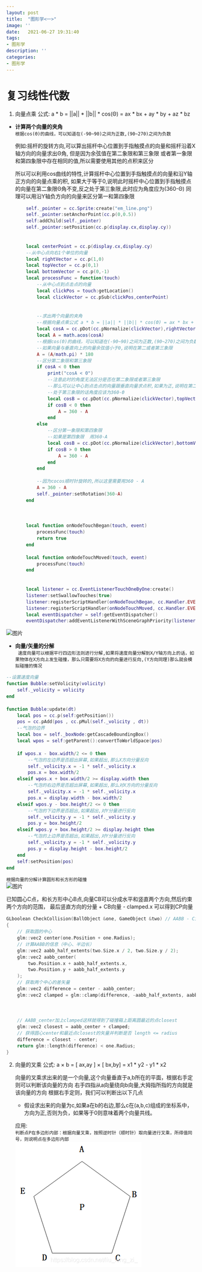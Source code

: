 ```yaml
---
layout: post
title:  "图形学<一>"
image: ''
date:   2021-06-27 19:31:40
tags:
- 图形学
description: ''
categories: 
- 图形学
---
```

# 复习线性代数
1. 向量点乘
	公式: a * b = ||a|| * ||b|| * cos(Θ) = ax * bx + ay * by + az * bz
	
* **计算两个向量的夹角**  
```根据cos(Θ)的曲线，可以知道在(-90~90)之间为正数,(90~270)之间为负数```

    例如:摇杆的旋转方向,可以算出摇杆中心位置到手指触摸点的向量和摇杆沿着X轴方向的向量求出Θ角,
    但是因为余弦值在第二象限和第三象限 或者第一象限和第四象限中存在相同的值,所以需要使用其他的点积来区分

    所以可以利用cos曲线的特性,计算摇杆中心位置到手指触摸点的向量和沿Y轴正方向的向量点乘的积,
    如果大于等于0,说明此时摇杆中心位置到手指触摸点的向量在第二象限Θ角不变,反之处于第三象限,此时应为角度应为(360-Θ)
    同理可以用沿Y轴负方向的向量来区分第一和第四象限
    ```lua
        self._pointer = cc.Sprite:create("em_line.png")
        self._pointer:setAnchorPoint(cc.p(0,0.5))
        self:addChild(self._pointer)
        self._pointer:setPosition(cc.p(display.cx,display.cy))


        local centerPoint = cc.p(display.cx,display.cy)
        --从中心点向右1个单位的向量
        local rightVector = cc.p(1,0)
        local topVector = cc.p(0,1)
        local bottomVector = cc.p(0,-1)
        local processFunc = function(touch) 
            --从中心点到点击点的向量
            local clickPos = touch:getLocation()
            local clickVector = cc.pSub(clickPos,centerPoint)


            --求出两个向量的夹角
            --根据向量点乘公式 a * b = ||a|| * ||b|| * cos(Θ) = ax * bx + ay * by + az * bz
            local cosA = cc.pDot(cc.pNormalize(clickVector),rightVector)
            local A = math.acos(cosA)
            --根据cos(Θ)的曲线，可以知道在(-90~90)之间为正数,(90~270)之间为负数
            --如果向量与垂直向上的向量余弦值小于0,说明在第二或者第三象限
            A = (A/math.pi) * 180
            --区分第二象限和第三象限
            if cosA < 0 then
                print("cosA < 0")
                --注意此时的角度无法区分是否在第二象限或者第三象限
                --那么可以让中心到点击点的向量跟垂直向量求点积,如果为正,说明在第二象限,否则为第三象限
                --处于第三象限的话角度应该为360-Θ
                local cosB = cc.pDot(cc.pNormalize(clickVector),topVector)
                if cosB < 0 then
                    A = 360 - A
                end
            else
                --区分第一象限和第四象限
                --如果是第四象限  用360-A
                local cosB = cc.pDot(cc.pNormalize(clickVector),bottomVector)
                if cosB > 0 then
                    A = 360 - A
                end
            end

            --因为cocos顺时针旋转的,所以这里需要用360 - A
            A = 360 - A
            self._pointer:setRotation(360-A)
        end


        
        local function onNodeTouchBegan(touch, event)
            processFunc(touch)
            return true
        end

        local function onNodeTouchMoved(touch, event)
            processFunc(touch)
        end


        local listener = cc.EventListenerTouchOneByOne:create()
        listener:setSwallowTouches(true)
        listener:registerScriptHandler(onNodeTouchBegan, cc.Handler.EVENT_TOUCH_BEGAN)
        listener:registerScriptHandler(onNodeTouchMoved, cc.Handler.EVENT_TOUCH_MOVED)
        local eventDispatcher = self:getEventDispatcher()
        eventDispatcher:addEventListenerWithSceneGraphPriority(listener, self)
    ```
![图片](../assets/img/opengl/dot.png)  

* **向量/矢量的分解**  
``` 速度向量可以根据平行四边形法则进行分解,如果将速度向量分解到X/Y轴方向上的话，如果物体在X方向上发生碰撞，那么只需要将X方向的向量进行反向,(Y方向同理)那么就会模拟碰撞的情况```
```lua
--设置速度向量
function Bubble:setVolicity(volicity)
    self._volicity = volicity
end

function Bubble:update(dt)
    local pos = cc.p(self:getPosition())
    pos = cc.pAdd(pos , cc.pMul(self._volicity , dt))
    --气泡的边界
    local box = self._boxNode:getCascadeBoundingBox()
    local wpos = self:getParent():convertToWorldSpace(pos)
    
    if wpos.x - box.width/2 <= 0 then
        --气泡的左边界是否超出屏幕,如果超出,那么X方向分量反向
        self._volicity.x = -1 * self._volicity.x
        pos.x = box.width/2
    elseif wpos.x + box.width/2 >= display.width then
        --气泡的右边界是否超出屏幕,如果超出,那么对X方向的分量反向
        self._volicity.x = -1 * self._volicity.x
        pos.x = display.width - box.width/2
    elseif wpos.y - box.height/2 <= 0 then
        --气泡的下边界是否超出,如果超出,对Y分量进行反向
        self._volicity.y = -1 * self._volicity.y
        pos.y = box.height/2
    elseif wpos.y + box.height/2 >= display.height then
        --气泡的上边界是否超出,如果超出,对Y分量进行反向
        self._volicity.y = -1 * self._volicity.y
        pos.y = display.height - box.height/2
    end
    self:setPosition(pos)
end
```

```根据向量的分解计算圆形和长方形的碰撞```  
![图片](..\assets\img\vector\pengzhuang.png)

已知圆心C点，和长方形中心B点,向量CB可以分成水平和竖直两个方向,然后约束两个方向的范围，
最后竖直方向的分量 + CB向量 - clamped.x 可以得到CP向量
```c
GLboolean CheckCollision(BallObject &one, GameObject &two) // AABB - Circle collision
{
    // 获取圆的中心 
    glm::vec2 center(one.Position + one.Radius);
    // 计算AABB的信息（中心、半边长）
    glm::vec2 aabb_half_extents(two.Size.x / 2, two.Size.y / 2);
    glm::vec2 aabb_center(
        two.Position.x + aabb_half_extents.x, 
        two.Position.y + aabb_half_extents.y
    );
    // 获取两个中心的差矢量
    glm::vec2 difference = center - aabb_center;
    glm::vec2 clamped = glm::clamp(difference, -aabb_half_extents, aabb_half_extents);


    
    // AABB_center加上clamped这样就得到了碰撞箱上距离圆最近的点closest
    glm::vec2 closest = aabb_center + clamped;
    // 获得圆心center和最近点closest的矢量并判断是否 length <= radius
    difference = closest - center;
    return glm::length(difference) < one.Radius;
}  
```

2. 向量的叉乘
	公式: a × b = [ ax,ay ] × [ bx,by]  =  x1 * y2 - y1 * x2 

	向量的叉乘求出来的是一个向量,这个向量垂直于a,b所在的平面，根据右手定则可以判断该向量的方向
	右手四指从a向量绕向b向量,大拇指所指的方向就是该向量的方向
	根据右手定则，我们可以判断出以下几点
	* 假设求出来的向量为c,如果a在b的右边,那么c在(a,b,c)组成的坐标系中，方向为正,否则为负，如果等于0则意味着两个向量共线。

	应用:  
     ```判断点P在多边形内部：根据向量叉乘，按照逆时针（顺时针）取向量进行叉乘，所得值同号，则说明点在多边形内部```    
    ![图片](../assets/img/vector/chacheng.png) 


